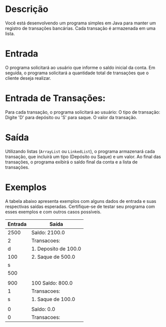 # Descrição
Você está desenvolvendo um programa simples em Java para manter um registro de transações bancárias. Cada transação é armazenada em uma lista.

# Entrada
O programa solicitará ao usuário que informe o saldo inicial da conta.
Em seguida, o programa solicitará a quantidade total de transações que o cliente deseja realizar.

# Entrada de Transações:
Para cada transação, o programa solicitará ao usuário:
O tipo de transação: Digite 'D' para depósito ou 'S' para saque.
O valor da transação.

# Saída
Utilizando listas (``ArrayList`` ou ``LinkedList``), o programa armazenará cada transação, que incluirá um tipo (Depósito ou Saque) e um valor.
Ao final das transações, o programa exibirá o saldo final da conta e a lista de transações.
 
# Exemplos
A tabela abaixo apresenta exemplos com alguns dados de entrada e suas respectivas saídas esperadas. Certifique-se de testar seu programa com esses exemplos e com outros casos possíveis.

| Entrada	| Saída |
| --- | --- |
| 2500 | Saldo: 2100.0 |
| 2 | Transacoes: |
| d | 1. Deposito de 100.0 |
| 100 | 2. Saque de 500.0 |
| s | 
| 500 | 
| |
| 900 | 100	Saldo: 800.0 |
| 1 | Transacoes: |
| s | 1. Saque de 100.0 |
| |
| 0 | Saldo: 0.0 |
| 0	| Transacoes: |
